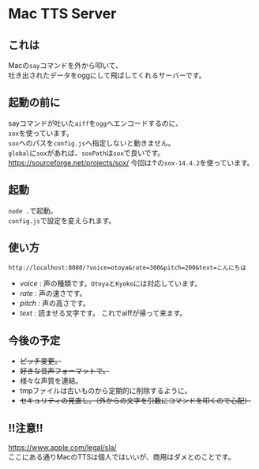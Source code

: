 # Mac TTS Server
## これは
Macの`say`コマンドを外から叩いて、  
吐き出されたデータをoggにして飛ばしてくれるサーバーです。

## 起動の前に
sayコマンドが吐いた`aiff`を`ogg`へエンコードするのに、  
`sox`を使っています。  
`sox`へのパスを`config.js`へ指定しないと動きません。  
`global`に`sox`があれば、`soxPath`は`sox`で良いです。  
<https://sourceforge.net/projects/sox/>
今回は↑の`sox-14.4.2`を使っています。

## 起動
`node .`で起動。  
`config.js`で設定を変えられます。  
## 使い方
```
http://localhost:8080/?voice=otoya&rate=300&pitch=200&text=こんにちは
```
- *voice* : 声の種類です。`Otoya`と`Kyoko`には対応しています。
- *rate* : 声の速さです。
- *pitch* : 声の高さです。
- *text* : 読ませる文字です。
これでaiffが帰って来ます。
## 今後の予定
- ~~ピッチ変更。~~
- ~~好きな音声フォーマットで。~~
- 様々な声質を連結。
- tmpファイルは古いものから定期的に削除するように。
- ~~セキュリティの見直し。（外からの文字を引数にコマンドを叩くので心配）~~
## !!注意!!
<https://www.apple.com/legal/sla/>  
ここにある通りMacのTTSは個人ではいいが、商用はダメとのことです。